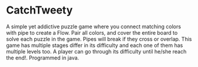 # CatchTweety
A simple yet addictive puzzle game where you connect matching colors with pipe to create a Flow. Pair all colors, and cover the entire board to solve each puzzle in the game. Pipes will break if they cross or overlap. This game has multiple stages differ in its difficulty and each one of them has multiple levels too. A player can go through its difficulty until he/she reach the end!. Programmed in java.
